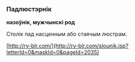 ### Падлюстэрнік
**назоўнік, мужчынскі род**

Столік пад насценным або стаячым люстрам.

<a rel="author">[http://rv-blr.com/](http://rv-blr.com/slounik.jsp?letterId=0&maskId=0&pageId=2035)</a>
